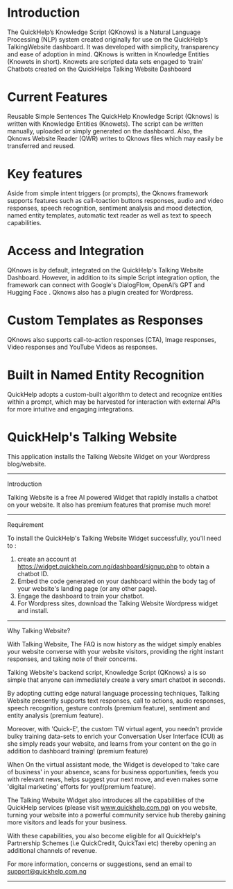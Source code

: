 
# Introduction 

The QuickHelp’s Knowledge Script (QKnows) is a Natural Language Processing (NLP) system
created originally for use on the QuickHelp’s TalkingWebsite dashboard. It was developed with
simplicity, transparency and ease of adoption in mind. QKnows is written in Knowledge Entities
(Knowets in short). Knowets are scripted data sets engaged to ‘train’ Chatbots created on the
QuickHelps Talking Website Dashboard


# Current Features
Reusable Simple Sentences
The QuickHelp Knowledge Script (Qknows) is written with Knowledge Entities (Knowets). The script can be written manually, uploaded or simply generated on the dashboard. Also, the Qknows Website Reader (QWR) writes to Qknows files which may easily be transferred and reused.

# Key features
Aside from simple intent triggers (or prompts), the Qknows framework supports features such as call-toaction buttons responses, audio and video responses, speech recognition, sentiment analysis and mood detection, named entity templates, automatic text reader as well as text to speech capabilities.

# Access and Integration
QKnows is by default, integrated on the QuickHelp's Talking Website Dashboard. However, in addition to its simple Script integration option, the framework can connect with Google's DialogFlow, OpenAI’s GPT and Hugging Face . Qknows also has a plugin created for Wordpress.

# Custom Templates as Responses
QKnows also supports call-to-action responses (CTA), Image responses, Video responses and YouTube Videos as responses.

# Built in Named Entity Recognition
QuickHelp adopts a custom-built algorithm to detect and recognize entities within a prompt, which may
be harvested for interaction with external APIs for more intuitive and engaging integrations. 



# QuickHelp's Talking Website

This application installs the Talking Website Widget on your Wordpress blog/website.

************
Introduction

Talking Website is a free AI powered Widget that rapidly installs a chatbot on your website. It also has premium features that promise much more!

***********

Requirement

To install the QuickHelp's Talking Website Widget successfully, you'll need to :

1. create an account at https://widget.quickhelp.com.ng/dashboard/signup.php to obtain a chatbot ID.
2. Embed the code generated on your dashboard within the body tag of your website's landing page (or any other page).
3. Engage the dashboard to train your chatbot.
4. For Wordpress sites, download the Talking Website Wordpress widget and install.


********************
Why Talking Website?

With Talking Website, The FAQ is now history as the widget simply enables your website converse with your website visitors, providing the right instant responses, and taking note of their concerns.

Talking Website's backend script, Knowledge Script (QKnows) a is so simple that anyone can immediately create a very smart chatbot in seconds.

By adopting cutting edge natural language processing techniques, Talking Website presently supports text responses, call to actions, audio responses, speech recognition, gesture controls (premium feature), sentiment and entity analysis (premium feature).

Moreover, with 'Quick-E', the custom TW virtual agent, you needn't provide bulky training data-sets to enrich your Conversation User Interface (CUI) as she simply reads your website, and learns from your content on the go in addition to dashboard training! (premium feature)

When On the virtual assistant mode, the Widget is developed to 'take care of business' in your absence, scans for business opportunities, feeds you with relevant news, helps suggest your next move, and even makes some 'digital marketing' efforts for you!(premium feature).

The Talking Website Widget also introduces all the capabilities of the QuickHelp services (please visit www.quickhelp.com.ng) on you website, turning your website into a powerful community service hub thereby gaining more visitors and leads for your business.

With these capabilities, you also become eligible for all QuickHelp's Partnership Schemes (i.e QuickCredit, QuickTaxi etc) thereby opening an additional channels of revenue.

For more information, concerns or suggestions, send an email to support@quickhelp.com.ng

*********************


